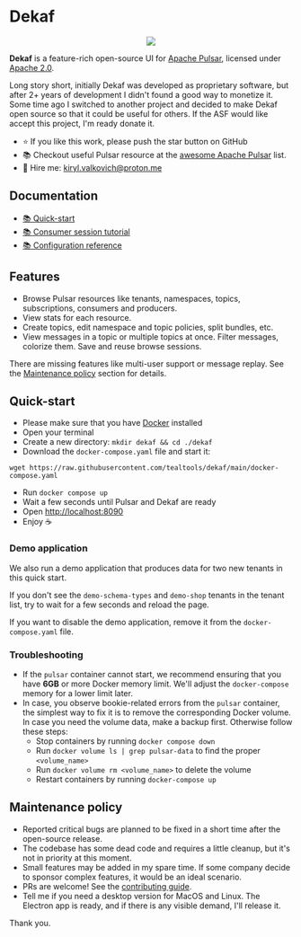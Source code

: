 # Dekaf

<p align="center">
  <img src="./dekaf.png" />
</p>

**Dekaf** is a feature-rich open-source UI for [Apache Pulsar](https://pulsar.apache.org/), licensed under [Apache 2.0](./LICENSE.md).

Long story short, initially Dekaf was developed as proprietary software, but after 2+ years of development I didn't found a good way to monetize it.
Some time ago I switched to another project and decided to make Dekaf open source so that it could be useful for others.
If the ASF would like accept this project, I'm ready donate it.

- ⭐ If you like this work, please push the star button on GitHub
- 📚 Checkout useful Pulsar resource at the [awesome Apache Pulsar](https://github.com/visortelle/awesome-apache-pulsar) list.
- 🤝 Hire me: [kiryl.valkovich@proton.me](mailto:kiryl.valkovich@proton.me)

## Documentation

- [📚 Quick-start](#Quick-Start)
- [📚 Consumer session tutorial](./docs/consume/consumer-session-tutorial.md)
- [📚 Configuration reference](./docs/configuration-reference.md)

## Features

- Browse Pulsar resources like tenants, namespaces, topics, subscriptions, consumers and producers.
- View stats for each resource.
- Create topics, edit namespace and topic policies, split bundles, etc.
- View messages in a topic or multiple topics at once. Filter messages, colorize them. Save and reuse browse sessions.

There are missing features like multi-user support or message replay. See the [Maintenance policy](#Maintenance-policy) section for details.

## Quick-start

- Please make sure that you have [Docker](https://docs.docker.com/get-docker/) installed
- Open your terminal
- Create a new directory: `mkdir dekaf && cd ./dekaf`
- Download the `docker-compose.yaml` file and start it:

```
wget https://raw.githubusercontent.com/tealtools/dekaf/main/docker-compose.yaml
```

- Run `docker compose up`
- Wait a few seconds until Pulsar and Dekaf are ready
- Open <http://localhost:8090>
- Enjoy ☕️

### Demo application

 We also run a demo application that produces data for two new tenants in this quick start.

If you don't see the `demo-schema-types` and `demo-shop` tenants in the tenant list, try to wait for a few seconds and reload the page.

If you want to disable the demo application, remove it from the `docker-compose.yaml` file.

### Troubleshooting

- If the `pulsar` container cannot start, we recommend ensuring that you have **6GB** or more Docker memory limit. We'll adjust the `docker-compose` memory for a lower limit later.
- In case, you observe bookie-related errors from the `pulsar` container, the simplest way to fix it is to remove the corresponding Docker volume. In case you need the volume data, make a backup first. Otherwise follow these steps:
   - Stop containers by running `docker compose down`
   - Run `docker volume ls | grep pulsar-data` to find the proper `<volume_name>`
   - Run `docker volume rm <volume_name>` to delete the volume
   - Restart containers by running `docker-compose up`

## Maintenance policy

- Reported critical bugs are planned to be fixed in a short time after the open-source release.
- The codebase has some dead code and requires a little cleanup, but it's not in priority at this moment.
- Small features may be added in my spare time. If some company decide to sponsor complex features, it would be an ideal scenario.
- PRs are welcome! See the [contributing guide](./CONTRIBUTING.md).
- Tell me if you need a desktop version for MacOS and Linux. The Electron app is ready, and if there is any visible demand, I'll release it.

Thank you.
